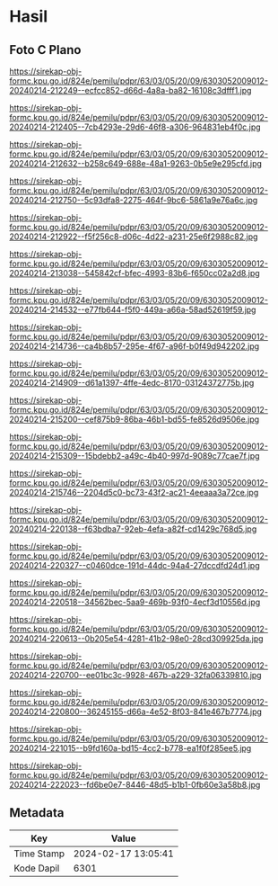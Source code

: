# Hasil

## Foto C Plano

https://sirekap-obj-formc.kpu.go.id/824e/pemilu/pdpr/63/03/05/20/09/6303052009012-20240214-212249--ecfcc852-d66d-4a8a-ba82-16108c3dfff1.jpg

https://sirekap-obj-formc.kpu.go.id/824e/pemilu/pdpr/63/03/05/20/09/6303052009012-20240214-212405--7cb4293e-29d6-46f8-a306-964831eb4f0c.jpg

https://sirekap-obj-formc.kpu.go.id/824e/pemilu/pdpr/63/03/05/20/09/6303052009012-20240214-212632--b258c649-688e-48a1-9263-0b5e9e295cfd.jpg

https://sirekap-obj-formc.kpu.go.id/824e/pemilu/pdpr/63/03/05/20/09/6303052009012-20240214-212750--5c93dfa8-2275-464f-9bc6-5861a9e76a6c.jpg

https://sirekap-obj-formc.kpu.go.id/824e/pemilu/pdpr/63/03/05/20/09/6303052009012-20240214-212922--f5f256c8-d06c-4d22-a231-25e6f2988c82.jpg

https://sirekap-obj-formc.kpu.go.id/824e/pemilu/pdpr/63/03/05/20/09/6303052009012-20240214-213038--545842cf-bfec-4993-83b6-f650cc02a2d8.jpg

https://sirekap-obj-formc.kpu.go.id/824e/pemilu/pdpr/63/03/05/20/09/6303052009012-20240214-214532--e77fb644-f5f0-449a-a66a-58ad52619f59.jpg

https://sirekap-obj-formc.kpu.go.id/824e/pemilu/pdpr/63/03/05/20/09/6303052009012-20240214-214736--ca4b8b57-295e-4f67-a96f-b0f49d942202.jpg

https://sirekap-obj-formc.kpu.go.id/824e/pemilu/pdpr/63/03/05/20/09/6303052009012-20240214-214909--d61a1397-4ffe-4edc-8170-03124372775b.jpg

https://sirekap-obj-formc.kpu.go.id/824e/pemilu/pdpr/63/03/05/20/09/6303052009012-20240214-215200--cef875b9-86ba-46b1-bd55-fe8526d9506e.jpg

https://sirekap-obj-formc.kpu.go.id/824e/pemilu/pdpr/63/03/05/20/09/6303052009012-20240214-215309--15bdebb2-a49c-4b40-997d-9089c77cae7f.jpg

https://sirekap-obj-formc.kpu.go.id/824e/pemilu/pdpr/63/03/05/20/09/6303052009012-20240214-215746--2204d5c0-bc73-43f2-ac21-4eeaaa3a72ce.jpg

https://sirekap-obj-formc.kpu.go.id/824e/pemilu/pdpr/63/03/05/20/09/6303052009012-20240214-220138--f63bdba7-92eb-4efa-a82f-cd1429c768d5.jpg

https://sirekap-obj-formc.kpu.go.id/824e/pemilu/pdpr/63/03/05/20/09/6303052009012-20240214-220327--c0460dce-191d-44dc-94a4-27dccdfd24d1.jpg

https://sirekap-obj-formc.kpu.go.id/824e/pemilu/pdpr/63/03/05/20/09/6303052009012-20240214-220518--34562bec-5aa9-469b-93f0-4ecf3d10556d.jpg

https://sirekap-obj-formc.kpu.go.id/824e/pemilu/pdpr/63/03/05/20/09/6303052009012-20240214-220613--0b205e54-4281-41b2-98e0-28cd309925da.jpg

https://sirekap-obj-formc.kpu.go.id/824e/pemilu/pdpr/63/03/05/20/09/6303052009012-20240214-220700--ee01bc3c-9928-467b-a229-32fa06339810.jpg

https://sirekap-obj-formc.kpu.go.id/824e/pemilu/pdpr/63/03/05/20/09/6303052009012-20240214-220800--36245155-d66a-4e52-8f03-841e467b7774.jpg

https://sirekap-obj-formc.kpu.go.id/824e/pemilu/pdpr/63/03/05/20/09/6303052009012-20240214-221015--b9fd160a-bd15-4cc2-b778-ea1f0f285ee5.jpg

https://sirekap-obj-formc.kpu.go.id/824e/pemilu/pdpr/63/03/05/20/09/6303052009012-20240214-222023--fd6be0e7-8446-48d5-b1b1-0fb60e3a58b8.jpg


## Metadata

| Key        | Value               |
| ---------- | ------------------- |
| Time Stamp | 2024-02-17 13:05:41 |
| Kode Dapil | 6301                |



